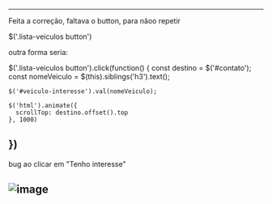 ------------------------------
Feita a correção, faltava o button, para nãoo repetir

 $('.lista-veiculos button') 

 outra forma seria:

   $('.lista-veiculos button').click(function() {
    const destino = $('#contato');
    const nomeVeiculo = $(this).siblings('h3').text();

    $('#veiculo-interesse').val(nomeVeiculo);
    
    $('html').animate({
      scrollTop: destino.offset().top
    }, 1000)

  })
-------------------------------------
bug ao clicar em "Tenho interesse"


![image](https://github.com/gabatist4/jQuery-EBAC-Motors/assets/121689888/a13a1f65-ab6f-46e1-9a76-0f89f8839ad5)
-----------------------------------------

